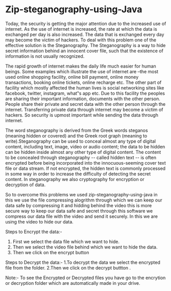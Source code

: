 # Zip-steganography-using-Java
Today,  the  security  is  getting  the  major attention due to the increased use of internet. As the use of  internet  is  increased,  the  rate  at  which  the  data  is exchanged  per  day  is  also  increased.  The  data  that  is exchanged every day may become the victim of hackers. To deal with this problem one of the effective solution is the Steganography. The Steganography is a way to hide secret  information  behind  an  innocent  cover  file,  such that the existence of information is not usually recognized. 

The rapid growth  of internet  makes the daily life much easier for human beings. Some examples which illustrate  the use  of internet  are  –the most  used  online shopping  facility,  online  bill  payment,  online  money transactions, booking  online tickets, online  recharge etc. The  other  part  of  facility  which  mostly  affected  the human  lives  is  social  networking  sites  like  facebook, twitter, instagram, what‟s app etc. Due to this facility the peoples  are  sharing  their  important  information, documents  with  the  other  person.  People  share  their private and secret data with the other person through the internet.  Transferring private  data  through internet  may become  a  victim  of  hackers.  So  security  is  upmost important  while sending  the data  through internet.

The word steganography is derived from the Greek words steganos (meaning hidden or covered) and the Greek root graph (meaning to write).Steganography can be used to conceal almost any type of digital content, including text, image, video or audio content; the data to be hidden can be hidden inside almost any other type of digital content. The content to be concealed through steganography -- called hidden text -- is often encrypted before being incorporated into the innocuous-seeming cover text file or data stream. If not encrypted, the hidden text is commonly processed in some way in order to increase the difficulty of detecting the secret content. In steganography we also cryptography for encryption or decryption of data.

So to overcome this problems we used zip-steganography-using-java in this we use the file compressing alogrithm through which we can keep our data safe by compressing it and hidding behind the video this is more secure way to keep our data safe and secret through this software we compress our data file with the video and send it securely. In this we are using the video to hide our data.

Steps to Encrypt the data:-
1. First we select the data file which we want to hide.
2. Then we select the video file behind which we want to hide the data.
3. Then we click on the encrypt button

Steps to Decrypt the data:-
1.To decrypt the data we select the encrypted file from the folder.
2.Then we click on the decrypt buttton .

Note:- To see the Encrypted or Decrypted files you have go to the encrytion or decryption folder which are automatically made in your drive. 
